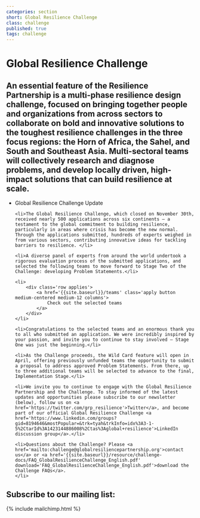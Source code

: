 ```yaml
---
categories: section
short: Global Resilience Challenge
class: challenge
published: true
tags: challenge
---
```


# Global Resilience Challenge

## An essential feature of the Resilience Partnership is a multi-phase resilience design challenge, focused on bringing together people and organizations from across sectors to collaborate on bold and innovative solutions to the toughest resilience challenges in the three focus regions: the Horn of Africa, the Sahel, and South and Southeast Asia. Multi-sectoral teams will collectively research and diagnose problems, and develop locally driven, high-impact solutions that can build resilience at scale.

<ul>
	<li>Global Resilience Challenge Update</li>
	
	<li>The Global Resilience Challenge, which closed on November 30th, received nearly 500 applications across six continents – a testament to the global commitment to building resilience, particularly in areas where crisis has become the new normal. Through the applications submitted, hundreds of experts weighed in from various sectors, contributing innovative ideas for tackling barriers to resilience. </li>
	
	<li>A diverse panel of experts from around the world undertook a rigorous evaluation process of the submitted applications, and selected the following teams to move forward to Stage Two of the Challenge: developing Problem Statements.</li>

	<li>
		<div class='row applies'>
			<a href='{{site.baseurl}}/teams' class='apply button medium-centered medium-12 columns'>
				Check out the selected teams
			</a>
		</div>
	</li>

	<li>Congratulations to the selected teams and an enormous thank you to all who submitted an application. We were incredibly inspired by your passion, and invite you to continue to stay involved – Stage One was just the beginning.</li>
	
	<li>As the Challenge proceeds, the Wild Card feature will open in April, offering previously unfunded teams the opportunity to submit a proposal to address approved Problem Statements. From there, up to three additional teams will be selected to advance to the final, Implementation Stage.</li>

	<li>We invite you to continue to engage with the Global Resilience Partnership and the Challenge. To stay informed of the latest updates and opportunities please subscribe to our newsletter (below), follow us on <a href='https://twitter.com/grp_resilience'>Twitter</a>, and become part of our official Global Resilience Challenge <a href='https://www.linkedin.com/groups?gid=8194646&mostPopular=&trk=tyah&trkInfo=idx%3A3-1-5%2CtarId%3A1423144886008%2Ctas%3Aglobal+resilience'>LinkedIn discussion group</a>.</li>

	<li>Questions about the Challenge? Please <a href='mailto:challenge@globalresiliencepartnership.org'>contact us</a> or <a href='{{site.baseurl}}/resource/challenge-docs/FAQ_GlobalResilienceChallenge_English.pdf' download='FAQ_GlobalResilienceChallenge_English.pdf'>download the Challenge FAQs</a>.
	</li>
</ul>

## Subscribe to our mailing list:
{% include mailchimp.html %}
